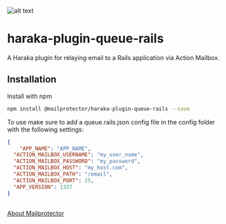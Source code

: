 
![alt text](https://en.gravatar.com/userimage/466950/319008f37c749fae53ef6a7b071afa83.png)

# haraka-plugin-queue-rails
A Haraka plugin for relaying email to a Rails application via Action Mailbox.

## Installation

Install with npm
```bash
npm install @mailprotector/haraka-plugin-queue-rails --save
```

To use make sure to add a queue.rails.json config file in the config folder with the following settings:
```json
{
	"APP_NAME": "APP_NAME",
  "ACTION_MAILBOX_USERNAME": "my_user_name",
  "ACTION_MAILBOX_PASSWORD": "my_password",
  "ACTION_MAILBOX_HOST": "my_host.com",
  "ACTION_MAILBOX_PATH": "/email",
  "ACTION_MAILBOX_PORT": 25,
  "APP_VERSION": 1337
}
```


##

[About Mailprotector](https://mailprotector.com/about-mailprotector)
